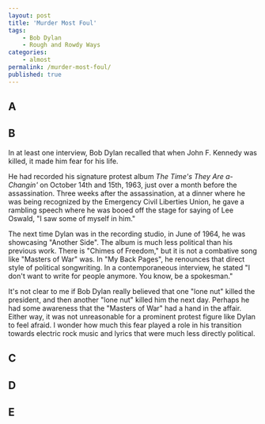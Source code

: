 ```yaml
---
layout: post
title: 'Murder Most Foul'
tags:
    - Bob Dylan
    - Rough and Rowdy Ways
categories:
    - almost
permalink: /murder-most-foul/
published: true
---
```


## A

## B

In at least one interview, Bob Dylan recalled that when John F. Kennedy was killed, it made him fear for his life.

He had recorded his signature protest album _The Time's They Are a-Changin'_ on October 14th and 15th, 1963, just over a month before the assassination. Three weeks after the assassination, at a dinner where he was being recognized by the Emergency Civil Liberties Union, he gave a rambling speech where he was booed off the stage for saying of Lee Oswald, "I saw some of myself in him."

The next time Dylan was in the recording studio, in June of 1964, he was showcasing "Another Side". The album is much less political than his previous work. There is "Chimes of Freedom," but it is not a combative song like "Masters of War" was. In "My Back Pages", he renounces that direct style of political songwriting. In a contemporaneous interview, he stated "I don't want to write for people anymore. You know, be a spokesman."

It's not clear to me if Bob Dylan really believed that one "lone nut" killed the president, and then another "lone nut" killed him the next day. Perhaps he had some awareness that the "Masters of War" had a hand in the affair. Either way, it was not unreasonable for a prominent protest figure like Dylan to feel afraid. I wonder how much this fear played a role in his transition towards electric rock music and lyrics that were much less directly political.

## C

## D

## E
